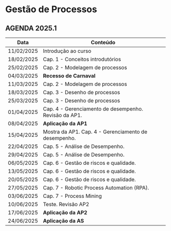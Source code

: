 # Gestão de Processos

## AGENDA 2025.1

| Data       | Conteúdo |
|------------|---------------------------------------------|
| 11/02/2025 | Introdução ao curso |
| 18/02/2025 | Cap. 1 - Conceitos introdutórios |
| 25/02/2025 | Cap. 2 - Modelagem de processos |
| 04/03/2025 | **Recesso de Carnaval** |
| 11/03/2025 | Cap. 2 - Modelagem de processos |
| 18/03/2025 | Cap. 3 - Desenho de processos |
| 25/03/2025 | Cap. 3 - Desenho de processos |
| 01/04/2025 | Cap. 4 - Gerenciamento de desempenho. Revisão da AP1. |
| 08/04/2025 | **Aplicação da AP1** |
| 15/04/2025 | Mostra da AP1. Cap. 4 - Gerenciamento de desempenho. |
| 22/04/2025 | Cap. 5 - Análise de Desempenho. |
| 29/04/2025 | Cap. 5 - Análise de Desempenho. |
| 06/05/2025 | Cap. 6 - Gestão de riscos e qualidade. |
| 13/05/2025 | Cap. 6 - Gestão de riscos e qualidade. |
| 20/05/2025 | Cap. 6 - Gestão de riscos e qualidade. |
| 27/05/2025 | Cap. 7 - Robotic Process Automation (RPA). |
| 03/06/2025 | Cap. 7 - Process Mining |
| 10/06/2025 | Teste. Revisão AP2 |
| 17/06/2025 | **Aplicação da AP2** |
| 24/06/2025 | **Aplicação da AS** |
